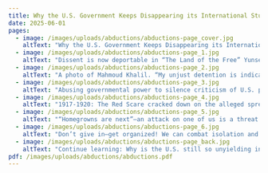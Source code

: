 ```yaml
---
title: Why the U.S. Government Keeps Disappearing its International Students
date: 2025-06-01
pages:
  - image: /images/uploads/abductions/abductions-page_cover.jpg
    altText: "Why the U.S. Government Keeps Disappearing its International Students. A photo of Rumeysa Ozturk, a Turkish doctoral student, being swarmed by plainclothes DHS agents on March 25th, 2025."
  - image: /images/uploads/abductions/abductions-page_1.jpg
    altText: "Dissent is now deportable in “The Land of the Free” Yunseo Chung, Badar Khan Suri, Leqaa Kordia, Ranjani Srinivasan—these are the names of some of the international students and scholars the U.S. government has kidnapped and attempted to deport since Donald Trump took office in early 2025. Their crimes? Simply expressing the opinion that the U.S. should not be giving billions of dollars to Israel to commit genocide in Palestine. These arrests are damning and blatant attacks on the right to free speech that our country claims to value so much. By making an example out of these students, the state hopes to instill fear and discourage others from taking a stand in the fight for liberation. It’s rightfully terrifying, but also just the latest in our nation’s long history of violating people’s rights to silence dissent."
  - image: /images/uploads/abductions/abductions-page_2.jpg
    altText: "A photo of Mahmoud Khalil. “My unjust detention is indicative of theanti-Palestinian racism that both theBiden and Trump administrations have demonstrated over the past 16 months as the U.S. has continued to supply Israel with weapons to kill Palestinians and prevent international intervention.” –Mahmoud Khalil, a Columbia University graduate abducted on March 8th for his involvement in on-campus protests"
  - image: /images/uploads/abductions/abductions-page_3.jpg
    altText: "Abusing governmental power to silence criticism of U.S. policies is not new; it’s normal. History shows us that if the state sees your existence, your ideas, your movements as a threat, it will fabricate justification for your criminalization and remove you from the public. Below is but a sampling of times U.S. state leaders used this tactic to maintain their grip on power."
  - image: /images/uploads/abductions/abductions-page_4.jpg
    altText: "1917-1920: The Red Scare cracked down on the alleged spread of leftist ideas in the labor movement. Several hundred “suspected radicals” were deported. 1942-1946: Japanese Internment incarcerated over 100,000 people of Japanese descent in concentration camps during World War II. 1946-1960: The Second Red Scare spread fear of communist and Soviet influence on the U.S., targeting mostly federal employees and suspected “sexual perverts” (gay people). 1960-1971: The FBI’s Counter Intelligence Program infiltrated many Black, Indigenous, anti-war, Palestinian, and labor organizing spaces to undermine and discredit their movements. 2002-onward: “The War on Terror at Home” Following the 9/11 attacks, the U.S. took a bi-partisan turn toward surveillance, racial profiling, and immigration policies rooted in fear. More than five million innocent refugees and migrants have been deported."
  - image: /images/uploads/abductions/abductions-page_5.jpg
    altText: "“Homegrowns are next”—an attack on one of us is a threat to all of us. The story is evolving quickly. By the time you read this zine, who is being targeted and the reason we’re given for it may be different, but the fact will remain: the state is ruining people’s lives in order to silence their voices and frighten the rest of us into compliance. They want us to feel alone, to focus only on our own survival and comfort, but we’re all sliding down the slippery slope of authoritarianism together. Only through solidarity—recognizing and acting upon our interconnectedness—do we have a chance to resist its pull. Authoritarianism: A political system characterized by the use of strong central power and reductions in democracy, separation of powers, civil liberties, and the rule of law."
  - image: /images/uploads/abductions/abductions-page_6.jpg
    altText: "Don’t give in—get organized! We can combat isolation and fear by doing the opposite: connecting with others and realizing our collective power. Link up with your friends, your neighbors, a local group, a formal organization, (just start somewhere!) to continue learning and making sense of today’s context. Another world is possible, but we must imagine it and create it for ourselves. Free Palestine!"
  - image: /images/uploads/abductions/abductions-page_back.jpg
    altText: "Continue learning: Why is the U.S. still so unyielding in its support of Israel? The two countries’ shared history as settler colonial states and the U.S.’ interests in the Middle East keep the nations tightly allied. Recommended readings: Why the fight for Palestine is the fight against U.S. imperialism in the region • mondoweiss.net. The 100 Years' War on Palestine • Rashid Khalidi"
pdf: /images/uploads/abductions/abductions.pdf
---
```

